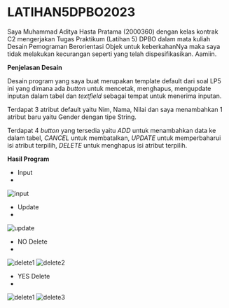 # LATIHAN5DPBO2023

Saya Muhammad Aditya Hasta Pratama (2000360) dengan kelas kontrak C2 mengerjakan Tugas Praktikum (Latihan 5) DPBO dalam mata kuliah Desain Pemograman Berorientasi Objek untuk keberkahanNya maka saya tidak melakukan kecurangan seperti yang telah dispesifikasikan. Aamiin.

**Penjelasan Desain**

Desain program yang saya buat merupakan template default dari soal LP5 ini yang dimana ada *button* untuk mencetak, menghapus, mengupdate inputan dalam tabel dan *textfield* sebagai tempat untuk menerima inputan. 

Terdapat 3 atribut default yaitu Nim, Nama, Nilai dan saya menambahkan 1 atribut baru yaitu Gender dengan tipe String. 

Terdapat 4 *button* yang tersedia yaitu *ADD* untuk menambahkan data ke dalam tabel, *CANCEL* untuk membatalkan, *UPDATE* untuk memperbaharui isi atribut terpilih, *DELETE* untuk menghapus isi atribut terpilih.

**Hasil Program**

- Input
- 
![input](https://user-images.githubusercontent.com/99590350/226685927-73e2c771-46d5-4ed3-84d8-c177128fa024.png)

- Update
- 
![update](https://user-images.githubusercontent.com/99590350/226685970-fb8a8aa7-b04e-45e5-9080-aaf10caa6faa.png)

- NO Delete
- 
![delete1](https://user-images.githubusercontent.com/99590350/226686014-67854a63-9204-4c80-9a09-1bb840156141.png)
![delete2](https://user-images.githubusercontent.com/99590350/226686068-7b470012-475f-4195-90d0-866ea6fd3531.png)

- YES Delete
- 
![delete1](https://user-images.githubusercontent.com/99590350/226686114-57494948-9d4f-4956-aa77-6a5f4f82f6de.png)
![delete3](https://user-images.githubusercontent.com/99590350/226686152-cf327f8b-e25f-4c18-879b-5eca502fc474.png)


